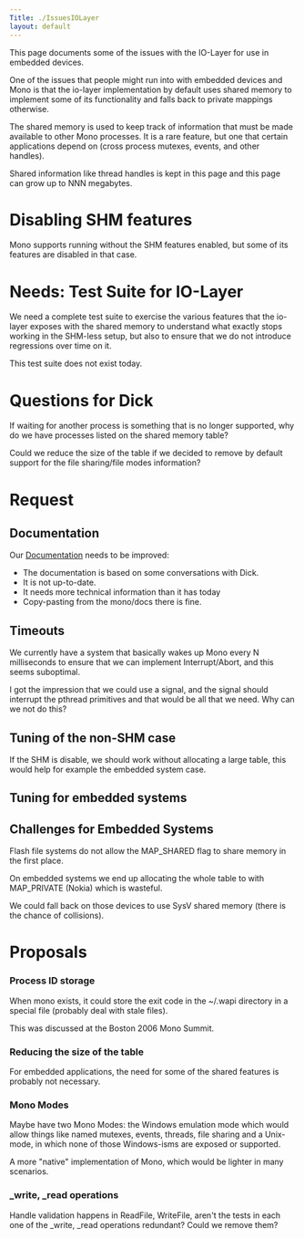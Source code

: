 ```yaml
---
Title: ./IssuesIOLayer
layout: default
---
```


This page documents some of the issues with the IO-Layer for use in
embedded devices.

One of the issues that people might run into with embedded devices and
Mono is that the io-layer implementation by default uses shared memory
to implement some of its functionality and falls back to private
mappings otherwise.

The shared memory is used to keep track of information that must be made
available to other Mono processes. It is a rare feature, but one that
certain applications depend on (cross process mutexes, events, and other
handles).

Shared information like thread handles is kept in this page and this
page can grow up to NNN megabytes.

Disabling SHM features
======================

Mono supports running without the SHM features enabled, but some of its
features are disabled in that case.

Needs: Test Suite for IO-Layer
==============================

We need a complete test suite to exercise the various features that the
io-layer exposes with the shared memory to understand what exactly stops
working in the SHM-less setup, but also to ensure that we do not
introduce regressions over time on it.

This test suite does not exist today.

Questions for Dick
==================

If waiting for another process is something that is no longer supported,
why do we have processes listed on the shared memory table?

Could we reduce the size of the table if we decided to remove by default
support for the file sharing/file modes information?

Request
=======

Documentation
-------------

Our [Documentation]({{site.url}}/Article:IOChanges "wikilink") needs to be improved:

-   The documentation is based on some conversations with Dick.
-   It is not up-to-date.
-   It needs more technical information than it has today
-   Copy-pasting from the mono/docs there is fine.

Timeouts
--------

We currently have a system that basically wakes up Mono every N
milliseconds to ensure that we can implement Interrupt/Abort, and this
seems suboptimal.

I got the impression that we could use a signal, and the signal should
interrupt the pthread primitives and that would be all that we need. Why
can we not do this?

Tuning of the non-SHM case
--------------------------

If the SHM is disable, we should work without allocating a large table,
this would help for example the embedded system case.

Tuning for embedded systems
---------------------------

Challenges for Embedded Systems
-------------------------------

Flash file systems do not allow the MAP\_SHARED flag to share memory in
the first place.

On embedded systems we end up allocating the whole table to with
MAP\_PRIVATE (Nokia) which is wasteful.

We could fall back on those devices to use SysV shared memory (there is
the chance of collisions).

Proposals
=========

### Process ID storage

When mono exists, it could store the exit code in the \~/.wapi directory
in a special file (probably deal with stale files).

This was discussed at the Boston 2006 Mono Summit.

### Reducing the size of the table

For embedded applications, the need for some of the shared features is
probably not necessary.

### Mono Modes

Maybe have two Mono Modes: the Windows emulation mode which would allow
things like named mutexes, events, threads, file sharing and a
Unix-mode, in which none of those Windows-isms are exposed or supported.

A more "native" implementation of Mono, which would be lighter in many
scenarios.

### \_write, \_read operations

Handle validation happens in ReadFile, WriteFile, aren't the tests in
each one of the \_write, \_read operations redundant? Could we remove
them?

